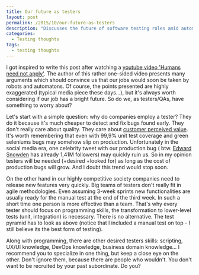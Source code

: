 ```yaml
---
title: Our future as testers
layout: post
permalink: /2015/10/our-future-as-testers
description: "Discusses the future of software testing roles amid automation trends, arguing testers remain crucial due to production bug costs but need to evolve skills in programming, scripting, UX, DevOps, and business domains."
categories:
  - Testing thoughts
tags:
  - testing thoughts
---
```


I got inspired to write this post after watching
a [youtube video 'Humans need not apply'](https://www.youtube.com/watch?v=7Pq-S557XQU). The author of this rather
one-sided video presents many arguments which should convince us that our jobs would soon be taken by robots and
automatons. Of course, the points presented are highly exaggerated (typical media piece these days...), but it's always
worth considering if our job has a bright future. So do we, as testers/QAs, have something to worry about?

Let's start with a simple question: why do companies employ a tester? They do it because it's much cheaper to detect and
fix bugs found early. They don't really care about quality. They care
about [customer perceived value](https://smallbusiness.chron.com/customer-perceived-value-23692.html). It's worth
remembering that even with 99,9% unit test coverage and green seleniums bugs may somehow slip on production.
Unfortunately in the social media era, one celebrity tweet with our production bug (
btw. [Edward Snowden](https://twitter.com/Snowden) has already 1,41M followers) may quickly ruin us. So in my opinion
testers will be needed (+desired +looked for) as long as the cost of production bugs will grow. And I doubt this trend
would stop soon.

On the other hand in our highly competitive society companies need to release new features very quickly. Big teams of
testers don't really fit in agile methodologies. Even assuming 3-week sprints new functionalities are usually ready for
the manual test at the end of the third week. In such a short time one person is more effective than a team. That's why
every tester should focus on programming skills, the transformation to lower-level tests (unit, integration) is
necessary. There is no alternative. The test pyramid has to look as above (notice that I included a manual test on top -
I still believe its the best form of testing).

Along with programming, there are other desired testers skills: scripting, UX/UI knowledge, DevOps knowledge, business
domain knowledge... I recommend you to specialize in one thing, but keep a close eye on the other. Don't ignore them,
because there are people who wouldn't. You don't want to be recruited by your past subordinate. Do you?
